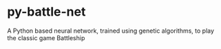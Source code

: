 # py-battle-net

A Python based neural network, trained using genetic algorithms, to play the classic game Battleship
